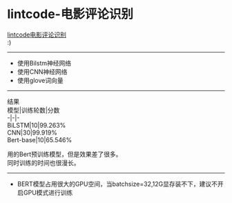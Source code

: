 # lintcode-电影评论识别

[lintcode电影评论识别](https://www.lintcode.com/ai/movie-review-recognition/overview)  
:)
***
+ 使用Bilstm神经网络
+ 使用CNN神经网络
+ 使用glove词向量

***
结果    
模型|训练轮数|分数    
-|-|-    
BiLSTM|10|99.263%     
CNN|30|99.919%    
Bert-base|10|65.546%  

用的Bert预训练模型，但是效果差了很多。  
同时训练的时间也很漫长。
***
+ BERT模型占用很大的GPU空间，当batchsize=32,12G显存装不下，建议不开启GPU模式进行训练


